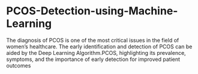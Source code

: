# PCOS-Detection-using-Machine-Learning
The diagnosis of PCOS is one of the most critical issues in the field of women’s healthcare. The early identification and detection of PCOS can be aided by the Deep Learning Algorithm.PCOS, highlighting its prevalence, symptoms, and the importance of early detection for improved patient outcomes
